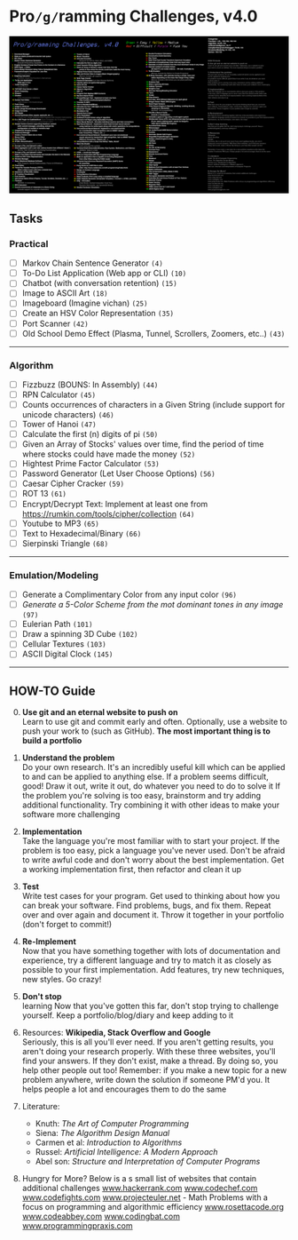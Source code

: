 # Pro`/g/`ramming Challenges, v4.0

![](image.png)

## Tasks

### Practical

- [ ] Markov Chain Sentence Generator `(4)`
- [ ] To-Do List Application (Web app or CLI) `(10)`
- [ ] Chatbot (with conversation retention) `(15)`
- [ ] Image to ASCII Art `(18)`
- [ ] Imageboard (Imagine vichan) `(25)`
- [ ] Create an HSV Color Representation `(35)`
- [ ] Port Scanner `(42)`
- [ ] Old School Demo Effect (Plasma, Tunnel, Scrollers, Zoomers, etc..) `(43)`

---

### Algorithm

- [ ] Fizzbuzz (BOUNS: In Assembly) `(44)`
- [ ] RPN Calculator `(45)`
- [ ] Counts occurrences of characters in a Given String (include support for unicode characters) `(46)`
- [ ] Tower of Hanoi `(47)`
- [ ] Calculate the first (n) digits of pi `(50)`
- [ ] Given an Array of Stocks' values over time, find the period of time where stocks could have made the money `(52)`
- [ ] Hightest Prime Factor Calculator `(53)`
- [ ] Password Generator (Let User Choose Options) `(56)`
- [ ] Caesar Cipher Cracker `(59)`
- [ ] ROT 13 `(61)`
- [ ] Encrypt/Decrypt Text: Implement at least one from https://rumkin.com/tools/cipher/collection `(64)`
- [ ] Youtube to MP3 `(65)`
- [ ] Text to Hexadecimal/Binary `(66)`
- [ ] Sierpinski Triangle `(68)`

---

### Emulation/Modeling

- [ ] Generate a Complimentary Color from any input color `(96)`
- [ ] *Generate a 5-Color Scheme from the mot dominant tones in any image* `(97)`
- [ ] Eulerian Path `(101)`
- [ ] Draw a spinning 3D Cube `(102)`
- [ ] Cellular Textures `(103)`
- [ ] ASCII Digital Clock `(145)`

---

## HOW-TO Guide

0. **Use git and an eternal website to push on**  
Learn to use git and commit early and often. Optionally, use a website to push your work to (such as GitHub). **The most important thing is to build a portfolio**

1. **Understand the problem**  
Do your own research. It's an incredibly useful kill which can be applied to and can be applied to anything else. If a problem seems difficult, good! Draw it out, write it out, do whatever you need to do to solve it If the problem you're solving is too easy, brainstorm and try adding additional functionality. Try combining it with other ideas to make your software more challenging

2. **Implementation**  
Take the language you're most familiar with to start your project. If the problem is too easy, pick a language you've never used. Don't be afraid to write awful code and don't worry about the best implementation. Get a working implementation first, then refactor and clean it up

3. **Test**  
Write test cases for your program. Get used to thinking about how you can break your software. Find problems, bugs, and fix them. Repeat over and over again and document it. Throw it together in your portfolio (don't forget to commit!)

4. **Re-Implement**  
Now that you have something together with lots of documentation and experience, try a different language and try to match it as closely as possible to your first implementation. Add features, try new techniques, new styles. Go crazy!

5. **Don't stop**  
learning Now that you've gotten this far, don't stop trying to challenge yourself. Keep a portfolio/blog/diary and keep adding to it

6. Resources: **Wikipedia, Stack Overflow and Google**  
Seriously, this is all you'll ever need. If you aren't getting results, you aren't doing your research properly. With these three websites, you'll find your answers. If they don't exist, make a thread. By doing so, you help other people out too! Remember: if you make a new topic for a new problem anywhere, write down the solution if someone PM'd you. It helps people a lot and encourages them to do the same

7. Literature:
	- Knuth: *The Art of Computer Programming*
	- Siena: *The Algorithm Design Manual*
	- Carmen et al: *Introduction to Algorithms*
	- Russel: *Artificial Intelligence: A Modern Approach*
	- Abel son: *Structure and Interpretation of Computer Programs*

8.	 Hungry for More? Below is a s small list of websites that contain additional challenges www.hackerrank.com www.codechef.com www.codefights.com www.projecteuler.net - Math Problems with a focus on programming and algorithmic efficiency www.rosettacode.org www.codeabbey.com www.codingbat.com www.programmingpraxis.com
